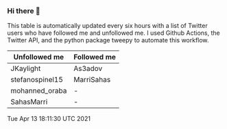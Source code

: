 ### Hi there 👋

This table is automatically updated every six hours with a list of Twitter users who have followed me and unfollowed me. I used Github Actions, the Twitter API, and the python package tweepy to automate this workflow.

| Unfollowed me |  Followed me |
| --- | --- |
|JKaylight|As3adov|
|stefanospinel15|MarriSahas|
|mohanned_oraba|-|
|SahasMarri|-|
Tue Apr 13 18:11:30 UTC 2021
